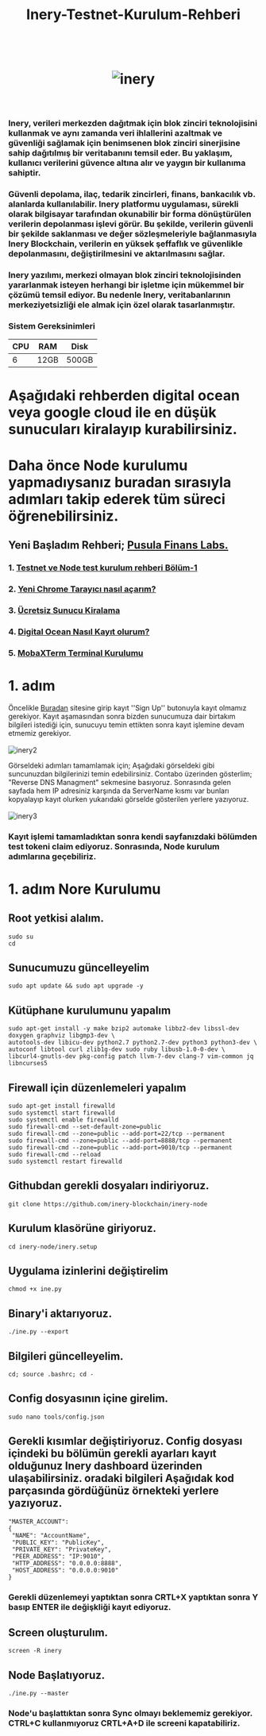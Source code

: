 
<h1 align="center">Inery-Testnet-Kurulum-Rehberi

<br/><br>
![inery](https://user-images.githubusercontent.com/111747226/199734984-b5481b6f-ed6f-46b4-94ec-ff4ed18643ac.png)
<br/><br>
### Inery, verileri merkezden dağıtmak için blok zinciri teknolojisini kullanmak ve aynı zamanda veri ihlallerini azaltmak ve güvenliği sağlamak için benimsenen blok zinciri sinerjisine sahip dağıtılmış bir veritabanını temsil eder. Bu yaklaşım, kullanıcı verilerini güvence altına alır ve yaygın bir kullanıma sahiptir.

### Güvenli depolama, ilaç, tedarik zincirleri, finans, bankacılık vb. alanlarda kullanılabilir. Inery platformu uygulaması, sürekli olarak bilgisayar tarafından okunabilir bir forma dönüştürülen verilerin depolanması işlevi görür. Bu şekilde, verilerin güvenli bir şekilde saklanması ve değer sözleşmeleriyle bağlanmasıyla Inery Blockchain, verilerin en yüksek şeffaflık ve güvenlikle depolanmasını, değiştirilmesini ve aktarılmasını sağlar.

### Inery yazılımı, merkezi olmayan blok zinciri teknolojisinden yararlanmak isteyen herhangi bir işletme için mükemmel bir çözümü temsil ediyor. Bu nedenle Inery, veritabanlarının merkeziyetsizliği ele almak için özel olarak tasarlanmıştır.

### Sistem Gereksinimleri 

|CPU | RAM  | Disk  | 
|----|------|----------|
|   6| 12GB  | 500GB    |

# Aşağıdaki rehberden digital ocean veya google cloud ile en düşük sunucuları kiralayıp kurabilirsiniz.
  
   # Daha önce Node kurulumu yapmadıysanız buradan sırasıyla adımları takip ederek tüm süreci öğrenebilirsiniz.
  ## Yeni Başladım Rehberi; [Pusula Finans Labs.](https://www.labs.pusulafinans.com/category/rehber/)
  ### 1. [Testnet ve Node test kurulum rehberi Bölüm-1](https://www.labs.pusulafinans.com/2022/08/23/testnet-ve-node-kurulum-rehberi/)
  ### 2. [Yeni Chrome Tarayıcı nasıl açarım?](https://www.labs.pusulafinans.com/2022/08/23/yeni-chrome-tarayici-nasil-acarim/)
  ### 3. [Ücretsiz Sunucu Kiralama](https://www.labs.pusulafinans.com/2022/08/23/nasil-ucretsiz-sunucu-kiralarim/)
  ### 4. [Digital Ocean Nasıl Kayıt olurum?](https://www.labs.pusulafinans.com/2022/08/23/digital-oceana-nasil-kayit-olabilirim/)
  ### 5. [MobaXTerm Terminal Kurulumu](https://www.labs.pusulafinans.com/2022/08/23/mobaxterm-terminal-kurulumu/)

 
  
  # 1. adım
Öncelikle [Buradan](https://testnet.inery.io/dashboard/) sitesine girip kayıt ''Sign Up'' butonuyla kayıt olmamız gerekiyor. Kayıt aşamasından sonra bizden sunucumuza dair birtakım bilgileri istediği için, sunucuyu temin ettikten sonra kayıt işlemine devam etmemiz gerekiyor.
<br/><br>
![inery2](https://user-images.githubusercontent.com/111747226/199738064-451761ea-99cc-4250-8cdf-bcbcbc2aa463.png)

  Görseldeki adımları tamamlamak için; Aşağıdaki görseldeki gibi suncunuzdan bilgilerinizi temin edebilirsiniz. Contabo üzerinden gösterlim; "Reverse DNS Managment" sekmesine basıyoruz. Sonrasında gelen sayfada hem IP adresiniz karşında da ServerName kısmı var bunları kopyalayıp kayıt olurken yukarıdaki görselde gösterilen yerlere yazıyoruz.
 <br/><br> 
 ![inery3](https://user-images.githubusercontent.com/111747226/199739053-1e982aef-64ef-4843-9f26-ce4719e9da2c.png)
 
 ### Kayıt işlemi tamamladıktan sonra kendi sayfanızdaki bölümden test tokeni claim ediyoruz. Sonrasında, Node kurulum adımlarına geçebiliriz.
 
   # 1. adım Nore Kurulumu
   
  ## Root yetkisi alalım.
  ```
  sudo su
  cd
  ```
  
 ## Sunucumuzu güncelleyelim
  
  ```
 sudo apt update && sudo apt upgrade -y
  ```
  
 ## Kütüphane kurulumunu yapalım
  
 ```
sudo apt-get install -y make bzip2 automake libbz2-dev libssl-dev doxygen graphviz libgmp3-dev \
autotools-dev libicu-dev python2.7 python2.7-dev python3 python3-dev \
autoconf libtool curl zlib1g-dev sudo ruby libusb-1.0-0-dev \
libcurl4-gnutls-dev pkg-config patch llvm-7-dev clang-7 vim-common jq libncurses5
 ```
 
## Firewall için düzenlemeleri yapalım
   ```
sudo apt-get install firewalld 
sudo systemctl start firewalld 
sudo systemctl enable firewalld 
sudo firewall-cmd --set-default-zone=public 
sudo firewall-cmd --zone=public --add-port=22/tcp --permanent 
sudo firewall-cmd --zone=public --add-port=8888/tcp --permanent 
sudo firewall-cmd --zone=public --add-port=9010/tcp --permanent 
sudo firewall-cmd --reload 
sudo systemctl restart firewalld
 ```
 ## Githubdan gerekli dosyaları indiriyoruz.
   ```
git clone https://github.com/inery-blockchain/inery-node
 ```
## Kurulum klasörüne giriyoruz.
   ```
cd inery-node/inery.setup
 ```
## Uygulama izinlerini değiştirelim
   ```
chmod +x ine.py
 ``` 
## Binary'i aktarıyoruz.
   ```
./ine.py --export
 ``` 
## Bilgileri güncelleyelim.
   ```
cd; source .bashrc; cd -
 ``` 
## Config dosyasının içine girelim.
   ```
sudo nano tools/config.json
 ``` 
## Gerekli kısımlar değiştiriyoruz. Config dosyası içindeki bu bölümün gerekli ayarları kayıt olduğunuz Inery dashboard üzerinden ulaşabilirsiniz. oradaki bilgileri Aşağıdak kod parçasında gördüğünüz örnekteki yerlere yazıyoruz. 
   ```
"MASTER_ACCOUNT":
{
    "NAME": "AccountName",
    "PUBLIC_KEY": "PublicKey",
    "PRIVATE_KEY": "PrivateKey",
    "PEER_ADDRESS": "IP:9010",
    "HTTP_ADDRESS": "0.0.0.0:8888",
    "HOST_ADDRESS": "0.0.0.0:9010"
}
 ``` 
 ### Gerekli düzenlemeyi yaptıktan sonra CRTL+X yaptıktan sonra Y basıp ENTER ile değişkliği kayıt ediyoruz.
 
## Screen oluşturulım.
   ```
screen -R inery
 ```
## Node Başlatıyoruz.
   ```
./ine.py --master
 ```
 ### Node'u başlattıktan sonra Sync olmayı beklememiz gerekiyor. CTRL+C kullanmıyoruz CRTL+A+D ile screeni kapatabiliriz.

